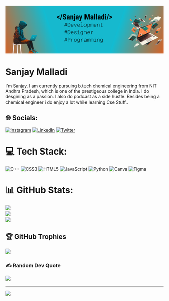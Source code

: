 ![Desgin and Developer](https://github.com/sanjaymalladi/sanjaymalladi/blob/main/baner%20final.png)

# Sanjay Malladi
I'm Sanjay. I am currently pursuing b.tech chemical engineering from NIT Andhra Pradesh, which is one of the prestigeous college in India. I do desgining as a passion. I also do podcast as a side hustle. Besides being a chemical engineer i do enjoy a lot while learning Cse Stuff..

## 🌐 Socials:
[![Instagram](https://img.shields.io/badge/Instagram-%23E4405F.svg?logo=Instagram&logoColor=white)](https://instagram.com/mrsanjaymalladi) [![LinkedIn](https://img.shields.io/badge/LinkedIn-%230077B5.svg?logo=linkedin&logoColor=white)](https://linkedin.com/in/sanjaymalladi) [![Twitter](https://img.shields.io/badge/Twitter-%231DA1F2.svg?logo=Twitter&logoColor=white)](https://twitter.com/sanjaymalladi) 

# 💻 Tech Stack:
![C++](https://img.shields.io/badge/c++-%2300599C.svg?style=for-the-badge&logo=c%2B%2B&logoColor=white) ![CSS3](https://img.shields.io/badge/css3-%231572B6.svg?style=for-the-badge&logo=css3&logoColor=white) ![HTML5](https://img.shields.io/badge/html5-%23E34F26.svg?style=for-the-badge&logo=html5&logoColor=white) ![JavaScript](https://img.shields.io/badge/javascript-%23323330.svg?style=for-the-badge&logo=javascript&logoColor=%23F7DF1E) ![Python](https://img.shields.io/badge/python-3670A0?style=for-the-badge&logo=python&logoColor=ffdd54) ![Canva](https://img.shields.io/badge/Canva-%2300C4CC.svg?style=for-the-badge&logo=Canva&logoColor=white) 	![Figma](https://img.shields.io/badge/figma-%23F24E1E.svg?style=for-the-badge&logo=figma&logoColor=white)
# 📊 GitHub Stats:
![](https://github-readme-stats.vercel.app/api?username=sanjaymalladi&theme=radical&hide_border=true&include_all_commits=true&count_private=true)<br/>
![](https://github-readme-streak-stats.herokuapp.com/?user=sanjaymalladi&theme=radical&hide_border=true)<br/>
![](https://github-readme-stats.vercel.app/api/top-langs/?username=sanjaymalladi&theme=radical&hide_border=true&include_all_commits=true&count_private=true&layout=compact)

## 🏆 GitHub Trophies
![](https://github-profile-trophy.vercel.app/?username=sanjaymalladi&theme=radical&no-frame=true&no-bg=false&margin-w=4)

### ✍️ Random Dev Quote
![](https://quotes-github-readme.vercel.app/api?type=horizontal&theme=radical)

---
[![](https://visitcount.itsvg.in/api?id=sanjaymalladi&icon=0&color=11)](https://visitcount.itsvg.in)
